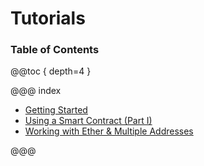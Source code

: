 # Tutorials

### Table of Contents

@@toc { depth=4 }

@@@ index

* [Getting Started](getting-started.md)
* [Using a Smart Contract (Part I)](using-a-smart-contract-i.md)
* [Working with Ether & Multiple Addresses](working-with-ether.md)

@@@

